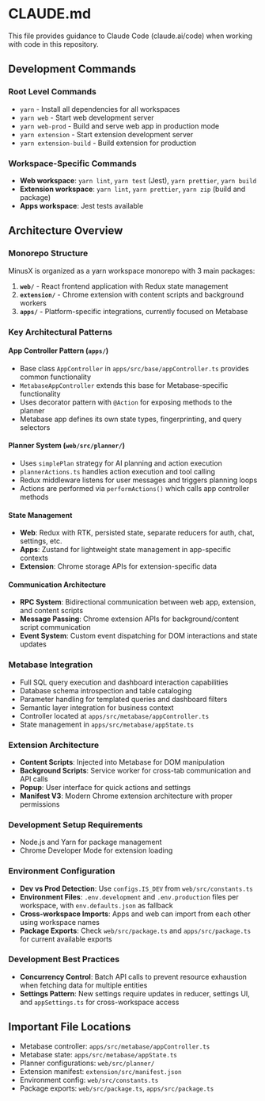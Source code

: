# CLAUDE.md

This file provides guidance to Claude Code (claude.ai/code) when working with code in this repository.

## Development Commands

### Root Level Commands
- `yarn` - Install all dependencies for all workspaces
- `yarn web` - Start web development server
- `yarn web-prod` - Build and serve web app in production mode
- `yarn extension` - Start extension development server
- `yarn extension-build` - Build extension for production

### Workspace-Specific Commands
- **Web workspace**: `yarn lint`, `yarn test` (Jest), `yarn prettier`, `yarn build`
- **Extension workspace**: `yarn lint`, `yarn prettier`, `yarn zip` (build and package)
- **Apps workspace**: Jest tests available

## Architecture Overview

### Monorepo Structure
MinusX is organized as a yarn workspace monorepo with 3 main packages:

1. **`web/`** - React frontend application with Redux state management
2. **`extension/`** - Chrome extension with content scripts and background workers  
3. **`apps/`** - Platform-specific integrations, currently focused on Metabase

### Key Architectural Patterns

#### App Controller Pattern (`apps/`)
- Base class `AppController` in `apps/src/base/appController.ts` provides common functionality
- `MetabaseAppController` extends this base for Metabase-specific functionality
- Uses decorator pattern with `@Action` for exposing methods to the planner
- Metabase app defines its own state types, fingerprinting, and query selectors

#### Planner System (`web/src/planner/`)
- Uses `simplePlan` strategy for AI planning and action execution
- `plannerActions.ts` handles action execution and tool calling
- Redux middleware listens for user messages and triggers planning loops
- Actions are performed via `performActions()` which calls app controller methods

#### State Management
- **Web**: Redux with RTK, persisted state, separate reducers for auth, chat, settings, etc.
- **Apps**: Zustand for lightweight state management in app-specific contexts
- **Extension**: Chrome storage APIs for extension-specific data

#### Communication Architecture
- **RPC System**: Bidirectional communication between web app, extension, and content scripts
- **Message Passing**: Chrome extension APIs for background/content script communication  
- **Event System**: Custom event dispatching for DOM interactions and state updates

### Metabase Integration
- Full SQL query execution and dashboard interaction capabilities
- Database schema introspection and table cataloging
- Parameter handling for templated queries and dashboard filters
- Semantic layer integration for business context
- Controller located at `apps/src/metabase/appController.ts`
- State management in `apps/src/metabase/appState.ts`

### Extension Architecture
- **Content Scripts**: Injected into Metabase for DOM manipulation
- **Background Scripts**: Service worker for cross-tab communication and API calls
- **Popup**: User interface for quick actions and settings
- **Manifest V3**: Modern Chrome extension architecture with proper permissions

### Development Setup Requirements
- Node.js and Yarn for package management
- Chrome Developer Mode for extension loading

### Environment Configuration
- **Dev vs Prod Detection**: Use `configs.IS_DEV` from `web/src/constants.ts`
- **Environment Files**: `.env.development` and `.env.production` files per workspace, with `env.defaults.json` as fallback
- **Cross-workspace Imports**: Apps and web can import from each other using workspace names
- **Package Exports**: Check `web/src/package.ts` and `apps/src/package.ts` for current available exports

### Development Best Practices
- **Concurrency Control**: Batch API calls to prevent resource exhaustion when fetching data for multiple entities
- **Settings Pattern**: New settings require updates in reducer, settings UI, and `appSettings.ts` for cross-workspace access

## Important File Locations
- Metabase controller: `apps/src/metabase/appController.ts`
- Metabase state: `apps/src/metabase/appState.ts`
- Planner configurations: `web/src/planner/`
- Extension manifest: `extension/src/manifest.json`
- Environment config: `web/src/constants.ts`
- Package exports: `web/src/package.ts`, `apps/src/package.ts`